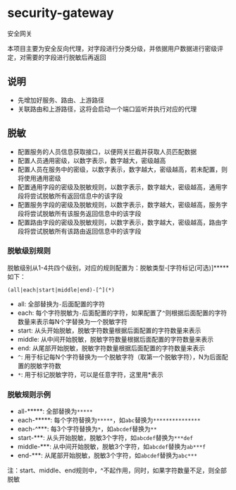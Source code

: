 # security-gateway
安全网关

本项目主要为安全反向代理，对字段进行分类分级，并依据用户数据进行密级评定，对需要的字段进行脱敏后再返回

## 说明

- 先增加好服务、路由、上游路径
- 关联路由和上游路径，这将会启动一个端口监听并执行对应的代理

## 脱敏

- 配置服务的人员信息获取接口，以便网关拦截并获取人员匹配数据
- 配置人员通用密级，以数字表示，数字越大，密级越高
- 配置人员在服务中的密级，以数字表示，数字越大，密级越高，若未配置，则将使用通用密级
- 配置通用字段的密级及脱敏规则，以数字表示，数字越大，密级越高，通用字段将尝试脱敏所有返回信息中的该字段
- 配置服务字段的密级及脱敏规则，以数字表示，数字越大，密级越高，服务字段将尝试脱敏所有该服务返回信息中的该字段
- 配置路由字段的密级及脱敏规则，以数字表示，数字越大，密级越高，路由字段将尝试脱敏所有该路由返回信息中的该字段

### 脱敏级别规则

脱敏级别从1-4共四个级别，对应的规则配置为：脱敏类型-[字符标记(可选)]*****  如下：

```
(all|each|start|middle|end)-[^](*)
```

- all: 全部替换为`-`后面配置的字符
- each: 每个字符脱敏为`-`后面配置的字符，如果配置了`^`则根据后面配置的字符数量来表示每N个字替换为一个脱敏字符
- start: 从头开始脱敏，脱敏字符数量根据后面配置的字符数量来表示
- middle: 从中间开始脱敏，脱敏字符数量根据后面配置的字符数量来表示
- end: 从尾部开始脱敏，脱敏字符数量根据后面配置的字符数量来表示
- `^`: 用于标记每N个字符替换为一个脱敏字符（取第一个脱敏字符），N为后面配置的脱敏字符数
- `*`: 用于标记脱敏字符，可以是任意字符，这里用*表示

### 脱敏规则示例

- all-*****: 全部替换为`*****`
- each-*****: 每个字符替换为`*****`，如`abc`替换为`***************`
- each-^***: 每3个字符替换为`*`，如`abcdef`替换为`**`
- start-***: 从头开始脱敏，脱敏3个字符，如`abcdef`替换为`***def`
- middle-***: 从中间开始脱敏，脱敏3个字符，如`abcdef`替换为`ab***f`
- end-***: 从尾部开始脱敏，脱敏3个字符，如`abcdef`替换为`abc***`

注：start、middle、end规则中，^不起作用，同时，如果字符数量不足，则全部脱敏